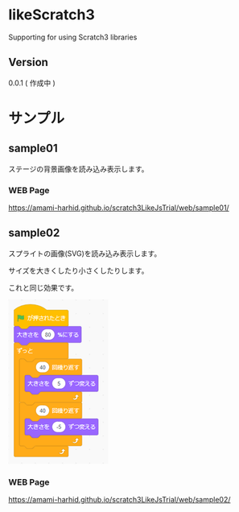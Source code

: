 # likeScratch3 

Supporting for using Scratch3 libraries

## Version

0.0.1  ( 作成中 )

# サンプル

## sample01

ステージの背景画像を読み込み表示します。

### WEB Page
https://amami-harhid.github.io/scratch3LikeJsTrial/web/sample01/

## sample02

スプライトの画像(SVG)を読み込み表示します。

サイズを大きくしたり小さくしたりします。

これと同じ効果です。

![Alt text](./README_Images/image01.png)

### WEB Page

https://amami-harhid.github.io/scratch3LikeJsTrial/web/sample02/


